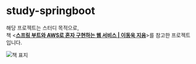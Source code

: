 # study-springboot

해당 프로젝트는 스터디 목적으로, <br />
책 <**[스프링 부트와 AWS로 혼자 구현하는 웹 서비스 | 이동욱 지음](http://www.yes24.com/Product/Goods/83849117)**>를 참고한 프로젝트입니다. <br />

![책 표지](https://image.yes24.com/goods/83849117/XL)